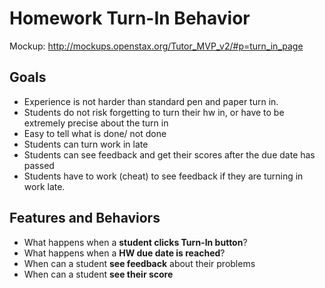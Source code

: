 # Homework Turn-In Behavior

Mockup: http://mockups.openstax.org/Tutor_MVP_v2/#p=turn_in_page

## Goals
 - Experience is not harder than standard pen and paper turn in. 
 - Students do not risk forgetting to turn their hw in, or have to be extremely precise about the turn in
 - Easy to tell what is done/ not done
 - Students can turn work in late
 - Students can see feedback and get their scores after the due date has passed
 - Students have to work (cheat) to see feedback if they are turning in work late.

## Features and Behaviors

 - What happens when a **student clicks Turn-In button**?
 - What happens when a **HW due date is reached**?
 - When can a student **see feedback** about their problems
 - When can a student **see their score**
